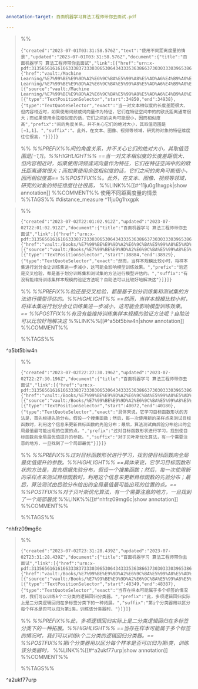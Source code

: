 ```yaml
---

annotation-target: 百面机器学习算法工程师带你去面试.pdf

---
```


>%%
>```annotation-json
>{"created":"2023-07-01T03:31:58.576Z","text":"使用不同距离度量的情景","updated":"2023-07-01T03:31:58.576Z","document":{"title":"百面机器学习 算法工程师带你去面试","link":[{"href":"urn:x-pdf:31356561616166333837333030653064343335363866373030333039653863343766666361363066373935666339626263613137623865376565393433303366"},{"href":"vault:/Machine Learning/%E7%99%BE%E9%9D%A2%E6%9C%BA%E5%99%A8%E5%AD%A6%E4%B9%A0%E7%AE%97%E6%B3%95%E5%B7%A5%E7%A8%8B%E5%B8%88%E5%B8%A6%E4%BD%A0%E5%8E%BB%E9%9D%A2%E8%AF%95.pdf"}],"documentFingerprint":"31356561616166333837333030653064343335363866373030333039653863343766666361363066373935666339626263613137623865376565393433303366"},"uri":"vault:/Machine Learning/%E7%99%BE%E9%9D%A2%E6%9C%BA%E5%99%A8%E5%AD%A6%E4%B9%A0%E7%AE%97%E6%B3%95%E5%B7%A5%E7%A8%8B%E5%B8%88%E5%B8%A6%E4%BD%A0%E5%8E%BB%E9%9D%A2%E8%AF%95.pdf","target":[{"source":"vault:/Machine Learning/%E7%99%BE%E9%9D%A2%E6%9C%BA%E5%99%A8%E5%AD%A6%E4%B9%A0%E7%AE%97%E6%B3%95%E5%B7%A5%E7%A8%8B%E5%B8%88%E5%B8%A6%E4%BD%A0%E5%8E%BB%E9%9D%A2%E8%AF%95.pdf","selector":[{"type":"TextPositionSelector","start":34850,"end":34938},{"type":"TextQuoteSelector","exact":"当一对文本相似度的长度差距很大、但内容相近时，如果使用词频或词向量作为特征，它们在特征空间中的的欧氏距离通常很大；而如果使用余弦相似度的话，它们之间的夹角可能很小，因而相似度高","prefix":"间的角度关系，并不关心它们的绝对大小，其取值范围是[−1,1]。","suffix":"。此外，在文本、图像、视频等领域，研究的对象的特征维度往往很高，"}]}]}
>```
>%%
>*%%PREFIX%%间的角度关系，并不关心它们的绝对大小，其取值范围是[−1,1]。%%HIGHLIGHT%% ==当一对文本相似度的长度差距很大、但内容相近时，如果使用词频或词向量作为特征，它们在特征空间中的的欧氏距离通常很大；而如果使用余弦相似度的话，它们之间的夹角可能很小，因而相似度高== %%POSTFIX%%。此外，在文本、图像、视频等领域，研究的对象的特征维度往往很高，*
>%%LINK%%[[#^11ju0g1hxgpk|show annotation]]
>%%COMMENT%%
>使用不同距离度量的情景
>%%TAGS%%
>#distance_measure
^11ju0g1hxgpk


>%%
>```annotation-json
>{"created":"2023-07-02T22:01:02.912Z","updated":"2023-07-02T22:01:02.912Z","document":{"title":"百面机器学习 算法工程师带你去面试","link":[{"href":"urn:x-pdf:31356561616166333837333030653064343335363866373030333039653863343766666361363066373935666339626263613137623865376565393433303366"},{"href":"vault:/Books/%E7%99%BE%E9%9D%A2%E6%9C%BA%E5%99%A8%E5%AD%A6%E4%B9%A0%E7%AE%97%E6%B3%95%E5%B7%A5%E7%A8%8B%E5%B8%88%E5%B8%A6%E4%BD%A0%E5%8E%BB%E9%9D%A2%E8%AF%95.pdf"}],"documentFingerprint":"31356561616166333837333030653064343335363866373030333039653863343766666361363066373935666339626263613137623865376565393433303366"},"uri":"vault:/Books/%E7%99%BE%E9%9D%A2%E6%9C%BA%E5%99%A8%E5%AD%A6%E4%B9%A0%E7%AE%97%E6%B3%95%E5%B7%A5%E7%A8%8B%E5%B8%88%E5%B8%A6%E4%BD%A0%E5%8E%BB%E9%9D%A2%E8%AF%95.pdf","target":[{"source":"vault:/Books/%E7%99%BE%E9%9D%A2%E6%9C%BA%E5%99%A8%E5%AD%A6%E4%B9%A0%E7%AE%97%E6%B3%95%E5%B7%A5%E7%A8%8B%E5%B8%88%E5%B8%A6%E4%BD%A0%E5%8E%BB%E9%9D%A2%E8%AF%95.pdf","selector":[{"type":"TextPositionSelector","start":38884,"end":38929},{"type":"TextQuoteSelector","exact":"然而，当样本规模比较小时，将样本集进行划分会让训练集进一步减小，这可能会影响模型训练效果。","prefix":"验还是交叉检验，都是基于划分训练集和测试集的方法进行模型评估的。","suffix":"有没有能维持训练集样本规模的验证方法呢？自助法可以比较好地解决这"}]}]}
>```
>%%
>*%%PREFIX%%验还是交叉检验，都是基于划分训练集和测试集的方法进行模型评估的。%%HIGHLIGHT%% ==然而，当样本规模比较小时，将样本集进行划分会让训练集进一步减小，这可能会影响模型训练效果。== %%POSTFIX%%有没有能维持训练集样本规模的验证方法呢？自助法可以比较好地解决这*
>%%LINK%%[[#^a5bt5biw4n|show annotation]]
>%%COMMENT%%
>
>%%TAGS%%
>
^a5bt5biw4n


>%%
>```annotation-json
>{"created":"2023-07-02T22:27:30.196Z","updated":"2023-07-02T22:27:30.196Z","document":{"title":"百面机器学习 算法工程师带你去面试","link":[{"href":"urn:x-pdf:31356561616166333837333030653064343335363866373030333039653863343766666361363066373935666339626263613137623865376565393433303366"},{"href":"vault:/Books/%E7%99%BE%E9%9D%A2%E6%9C%BA%E5%99%A8%E5%AD%A6%E4%B9%A0%E7%AE%97%E6%B3%95%E5%B7%A5%E7%A8%8B%E5%B8%88%E5%B8%A6%E4%BD%A0%E5%8E%BB%E9%9D%A2%E8%AF%95.pdf"}],"documentFingerprint":"31356561616166333837333030653064343335363866373030333039653863343766666361363066373935666339626263613137623865376565393433303366"},"uri":"vault:/Books/%E7%99%BE%E9%9D%A2%E6%9C%BA%E5%99%A8%E5%AD%A6%E4%B9%A0%E7%AE%97%E6%B3%95%E5%B7%A5%E7%A8%8B%E5%B8%88%E5%B8%A6%E4%BD%A0%E5%8E%BB%E9%9D%A2%E8%AF%95.pdf","target":[{"source":"vault:/Books/%E7%99%BE%E9%9D%A2%E6%9C%BA%E5%99%A8%E5%AD%A6%E4%B9%A0%E7%AE%97%E6%B3%95%E5%B7%A5%E7%A8%8B%E5%B8%88%E5%B8%A6%E4%BD%A0%E5%8E%BB%E9%9D%A2%E8%AF%95.pdf","selector":[{"type":"TextPositionSelector","start":40072,"end":40180},{"type":"TextQuoteSelector","exact":"具体来说，它学习目标函数形状的方法是，首先根据先验分布，假设一个搜集函数；然后，每一次使用新的采样点来测试目标函数时，利用这个信息来更新目标函数的先验分布；最后，算法测试由后验分布给出的全局最值最可能出现的位置的点。","prefix":"过对目标函数形状进行学习，找到使目标函数向全局最优值提升的参数。","suffix":"对于贝叶斯优化算法，有一个需要注意的地方，一旦找到了一个局部最优"}]}]}
>```
>%%
>*%%PREFIX%%过对目标函数形状进行学习，找到使目标函数向全局最优值提升的参数。%%HIGHLIGHT%% ==具体来说，它学习目标函数形状的方法是，首先根据先验分布，假设一个搜集函数；然后，每一次使用新的采样点来测试目标函数时，利用这个信息来更新目标函数的先验分布；最后，算法测试由后验分布给出的全局最值最可能出现的位置的点。== %%POSTFIX%%对于贝叶斯优化算法，有一个需要注意的地方，一旦找到了一个局部最优*
>%%LINK%%[[#^nhfrz09mg6c|show annotation]]
>%%COMMENT%%
>
>%%TAGS%%
>
^nhfrz09mg6c


>%%
>```annotation-json
>{"created":"2023-07-02T23:31:28.439Z","updated":"2023-07-02T23:31:28.439Z","document":{"title":"百面机器学习 算法工程师带你去面试","link":[{"href":"urn:x-pdf:31356561616166333837333030653064343335363866373030333039653863343766666361363066373935666339626263613137623865376565393433303366"},{"href":"vault:/Books/%E7%99%BE%E9%9D%A2%E6%9C%BA%E5%99%A8%E5%AD%A6%E4%B9%A0%E7%AE%97%E6%B3%95%E5%B7%A5%E7%A8%8B%E5%B8%88%E5%B8%A6%E4%BD%A0%E5%8E%BB%E9%9D%A2%E8%AF%95.pdf"}],"documentFingerprint":"31356561616166333837333030653064343335363866373030333039653863343766666361363066373935666339626263613137623865376565393433303366"},"uri":"vault:/Books/%E7%99%BE%E9%9D%A2%E6%9C%BA%E5%99%A8%E5%AD%A6%E4%B9%A0%E7%AE%97%E6%B3%95%E5%B7%A5%E7%A8%8B%E5%B8%88%E5%B8%A6%E4%BD%A0%E5%8E%BB%E9%9D%A2%E8%AF%95.pdf","target":[{"source":"vault:/Books/%E7%99%BE%E9%9D%A2%E6%9C%BA%E5%99%A8%E5%AD%A6%E4%B9%A0%E7%AE%97%E6%B3%95%E5%B7%A5%E7%A8%8B%E5%B8%88%E5%B8%A6%E4%BD%A0%E5%8E%BB%E9%9D%A2%E8%AF%95.pdf","selector":[{"type":"TextPositionSelector","start":48349,"end":48387},{"type":"TextQuoteSelector","exact":"当存在样本可能属于多个标签的情况时，我们可以训练k个二分类的逻辑回归分类器。","prefix":"此，多项逻辑回归实际上是二分类逻辑回归在多标签分类下的一种拓展。","suffix":"第i个分类器用以区分每个样本是否可以归为第i类，训练该分类器时，"}]}]}
>```
>%%
>*%%PREFIX%%此，多项逻辑回归实际上是二分类逻辑回归在多标签分类下的一种拓展。%%HIGHLIGHT%% ==当存在样本可能属于多个标签的情况时，我们可以训练k个二分类的逻辑回归分类器。== %%POSTFIX%%第i个分类器用以区分每个样本是否可以归为第i类，训练该分类器时，*
>%%LINK%%[[#^a2ukf77urp|show annotation]]
>%%COMMENT%%
>
>%%TAGS%%
>
^a2ukf77urp
